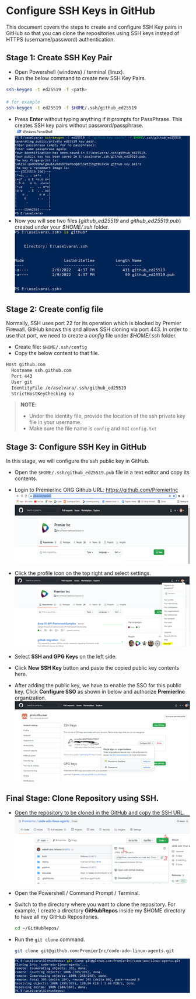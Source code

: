 # Configure SSH Keys in GitHub
This document covers the steps to create and configure SSH Key pairs in GitHub so that you can clone the repositories using SSH keys instead of HTTPS (username/password) authentication. 


## Stage 1: Create SSH Key Pair

- Open Powershell (windows) / terminal (linux).
- Run the below command to create new SSH Key Pairs.
```bash
ssh-keygen -t ed25519 -f <path>

# for example
ssh-keygen -t ed25519 -f $HOME/.ssh/github_ed25519
```
- Press **Enter** without typing anything if it prompts for PassPhrase. This creates SSH key pairs without password/passphrase. 
  ![ssh-keygen.PNG](./resources/ssh-keygen.PNG)
- Now you will see two files (_github_ed25519_ and _github_ed25519.pub_) created under your _$HOME/.ssh_ folder.
  ![show-key-pair.PNG](./resources/show-key-pair.PNG)
## Stage 2: Create config file
Normally, SSH uses port 22 for its operation which is blocked by Premier Firewall. GitHub knows this and allows SSH cloning via port 443.  In order to use that port, we need to create a _config_ file under _$HOME/.ssh_ folder. 

- Create file: `$HOME/.ssh/config` 
- Copy the below content to that file. 
```
Host github.com
  Hostname ssh.github.com
  Port 443
  User git
  IdentityFile /e/aselvara/.ssh/github_ed25519
  StrictHostKeyChecking no
```
> **NOTE**: 
> - Under the identity file, provide the location of the ssh private key file in your username. 
> - Make sure the file name is `config` and not `config.txt`


## Stage 3: Configure SSH Key in GitHub
In this stage, we will configure the ssh public key in GitHub.

- Open the `$HOME/.ssh/github_ed25519.pub` file in a text editor and copy its contents. 
- Login to PremierInc ORG Github URL: https://github.com/PremierInc
![github-premierinc-img.PNG](./resources/github-premierinc-img.PNG)

- Click the profile icon on the top right and select settings.
![user-setting.PNG](./resources/user-setting.PNG)

- Select **SSH and GPG Keys** on the left side.
- Click **New SSH Key** button and paste the copied public key contents here. 
- After adding the public key, we have to enable the SSO for this public key. Click **Configure SSO** as shown in below and authorize **PremierInc** organization.
![sso-github.PNG](./resources/sso-github.PNG)

## Final Stage: Clone Repository using SSH.
- Open the repository to be cloned in the GitHub and copy the SSH URL.
![ssh-clone-github.PNG](./resources/ssh-clone-github.PNG)

- Open the Powershell / Command Prompt / Terminal.
- Switch to the directory where you want to clone the repository. For example, I create a directory **GitHubRepos** inside my $HOME directory to have all my GitHub Repositories.
  ```bash
  cd ~/GitHubRepos/
  ``` 
- Run the `git clone` command.
  ```bash
  git clone git@github.com:PremierInc/code-ado-linux-agents.git
  ```
  ![git-clone.PNG](./resources/git-clone.PNG)
 


